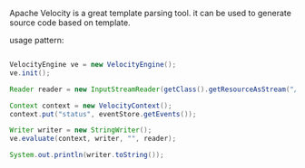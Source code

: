 Apache Velocity is a great template parsing tool. it can be used to generate source code based on template.

usage pattern:

```java

VelocityEngine ve = new VelocityEngine();
ve.init();

Reader reader = new InputStreamReader(getClass().getResourceAsStream("/template.html"));

Context context = new VelocityContext();
context.put("status", eventStore.getEvents());

Writer writer = new StringWriter();
ve.evaluate(context, writer, "", reader);

System.out.println(writer.toString());

```
